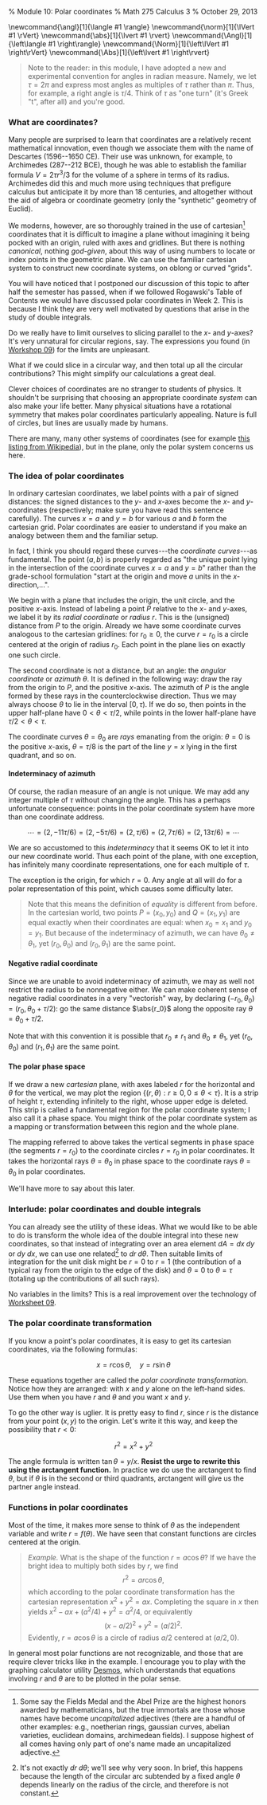% Module 10:
  Polar coordinates
% Math 275 Calculus 3
% October 29, 2013







\newcommand{\angl}[1]{\langle #1 \rangle}
\newcommand{\norm}[1]{\lVert #1 \rVert}
\newcommand{\abs}[1]{\lvert #1 \rvert}
\newcommand{\Angl}[1]{\left\langle #1 \right\rangle}
\newcommand{\Norm}[1]{\left\lVert #1 \right\rVert}
\newcommand{\Abs}[1]{\left\lvert #1 \right\rvert}

> Note to the reader: in this module, I have adopted a new and experimental convention for angles in radian measure. Namely, we let $\tau = 2\pi$ and express most angles as multiples of $\tau$ rather than $\pi$. Thus, for example, a right angle is $\tau/4$. Think of $\tau$ as "one turn" (it's Greek "t", after all) and you're good.

### What are coordinates?

Many people  are surprised to learn that coordinates are a relatively recent mathematical innovation, even though we associate them with the name of Descartes&nbsp;(1596--1650 CE). Their use was unknown, for example, to Archimedes&nbsp;(287--212 BCE), though he was able to establish the familiar formula $V = 2\tau r^3/3$ for the volume of a sphere in terms of its radius. Archimedes did this and much more using techniques that prefigure calculus but anticipate it by more than 18 centuries, and altogether without the aid of algebra or coordinate geometry (only the "synthetic" geometry of Euclid).

We moderns, however, are so thoroughly trained in the use of cartesian[^honor] coordinates that it is difficult to imagine a plane without imagining it being pocked with an origin, ruled with axes and gridlines. But there is nothing *canonical*, nothing *god-given*, about this way of using numbers to locate or index points in the geometric plane. We can use the familiar cartesian system to construct new coordinate systems, on oblong or curved "grids".

[^honor]: Some say the Fields Medal and the Abel Prize are the highest honors awarded by mathematicians, but the true immortals are those whose names have become *uncapitalized* adjectives (there are a handful of other examples: e.g., noetherian rings, gaussian curves, abelian varieties, euclidean domains, archimedean fields). I suppose highest of all comes having only part of one's name made an uncapitalized adjective.

You will have noticed that I postponed our discussion of this topic to after half the semester has passed, when if we followed Rogawski's Table of Contents we would have discussed polar coordinates in Week 2. This is because I think they are very well motivated by questions that arise in the study of double integrals.

Do we really have to limit ourselves to slicing parallel to the $x$- and $y$-axes? It's very unnatural for circular regions, say. The expressions you found (in [Workshop 09][w09]) for the limits are unpleasant.

What if we could slice in a circular way, and then total up all the circular contributions? This might simplify our calculations a great deal.

Clever choices of coordinates are no stranger to students of physics. It shouldn't be surprising that choosing an appropriate coordinate *system* can also make your life better. Many physical situations have a rotational symmetry that makes polar coordinates particularly appealing. Nature is full of circles, but lines are usually made by humans.

There are many, many other systems of coordinates (see for example [this listing from Wikipedia](http://en.wikipedia.org/wiki/Category:Coordinate_systems)), but in the plane, only the polar system concerns us here. 

### The idea of polar coordinates

In ordinary cartesian coordinates, we label points with a pair of signed distances: the signed distances to the $y$- and $x$-axes become the $x$- and $y$-coordinates (respectively; make sure you have read this sentence carefully). The curves $x = a$ and $y = b$ for various $a$ and $b$ form the cartesian grid. Polar coordinates are easier to understand if you make an analogy between them and the familiar setup. 

In fact, I think you should regard these curves---the *coordinate curves*---as fundamental. The point $(a,b)$ is properly regarded as "the unique point lying in the intersection of the coordinate curves $x = a$ and $y = b$" rather than the grade-school formulation "start at the origin and move $a$ units in the $x$-direction,...".

We begin with a plane that includes the origin, the unit circle, and the positive $x$-axis. Instead of labeling a point $P$ relative to the $x$- and $y$-axes, we label it by its *radial coordinate* or *radius* $r$. This is the (unsigned) distance from $P$ to the origin. Already we have some coordinate curves analogous to the cartesian gridlines: for $r_0 \geq 0$, the curve $r = r_0$ is a circle centered at the origin of radius $r_0$. Each point in the plane lies on exactly one such circle.

The second coordinate is not a distance, but an angle: the *angular coordinate* or *azimuth* $\theta$. It is defined in the following way: draw the ray from the origin to $P$, and the positive $x$-axis. The azimuth of $P$ is the angle formed by these rays in the counterclockwise direction. Thus we may always choose $\theta$ to lie in the interval $[0, \tau)$. If we do so, then points in the upper half-plane have $0 < \theta < \tau/2$, while points in the lower half-plane have $\tau/2 < \theta < \tau$.

The coordinate curves $\theta = \theta_0$ are *rays* emanating from the origin: $\theta = 0$ is the positive $x$-axis, $\theta = \tau/8$ is the part of the line $y = x$ lying in the first quadrant, and so on.

#### Indeterminacy of azimuth

Of course, the radian measure of an angle is not unique. We may add any integer multiple of $\tau$ without changing the angle. This has a perhaps unfortunate consequence: points in the polar coordinate system have more than one coordinate address.

$$ \cdots = (2, -11\tau/6) = (2, -5\tau/6) = (2, \tau/6) = (2, 7\tau/6) = (2, 13\tau/6) =  \cdots $$

We are so accustomed to this *indeterminacy* that it seems OK to let it into our new coordinate world. Thus each point of the plane, with one exception, has infinitely many coordinate representations, one for each multiple of $\tau$.

The exception is the origin, for which $r = 0$. Any angle at all will do for a polar representation of this point, which causes some difficulty later.

> Note that this means the definition of *equality* is different from before. In the cartesian world, two points $P = (x_0,y_0)$ and $Q = (x_1,y_1)$ are equal exactly when their coordinates are equal: when $x_0 = x_1$ and $y_0 = y_1$. But because of the indeterminacy of azimuth, we can have $\theta_0 \ne \theta_1$, yet $(r_0, \theta_0)$ and $(r_0, \theta_1)$ are the same point.

#### Negative radial coordinate

Since we are unable to avoid indeterminacy of azimuth, we may as well not restrict the radius to be nonnegative either. We can make coherent sense of negative radial coordinates in a very "vectorish" way, by declaring $(-r_0, \theta_0) = (r_0, \theta_0 + \tau/2)$: go the same distance $\abs{r_0}$ along the opposite ray $\theta = \theta_0 + \tau/2$.

Note that with this convention it is possible that $r_0 \ne r_1$ and $\theta_0 \ne \theta_1$, yet $(r_0, \theta_0)$ and $(r_1, \theta_1)$ are the same point.

#### The polar phase space

If we draw a new *cartesian* plane, with axes labeled $r$ for the horizontal and $\theta$ for the vertical, we may plot the region $\{ (r, \theta) : r \geq 0, 0 \leq \theta < \tau \}$. It is a strip of height $\tau$, extending infinitely to the right, whose upper edge is deleted. This strip is called a fundamental region for the polar coordinate system; I also call it a phase space. You might think of the polar coordinate system as a mapping or transformation between this region and the whole plane. 

The mapping referred to above takes the vertical segments in phase space (the segments $r = r_0$) to the coordinate circles $r = r_0$ in polar coordinates. It takes the horizontal rays $\theta = \theta_0$ in phase space to the coordinate rays $\theta = \theta_0$ in polar coordinates.

We'll have more to say about this later.

### Interlude: polar coordinates and double integrals

You can already see the utility of these ideas. What we would like to be able to do is transform the whole idea of the double integral into these new coordinates, so that instead of integrating over an area element $dA = dx \; dy$ or $dy \; dx$, we can use one related[^jacobian] to $dr \; d\theta$. Then suitable limits of integration for the unit disk might be $r = 0$ to $r = 1$ (the contribution of a typical ray from the origin to the edge of the disk) and $\theta = 0$ to $\theta = \tau$ (totaling up the contributions of all such rays).

No variables in the limits? This is a real improvement over the technology of [Worksheet 09][w09].

[^jacobian]: It's not exactly $dr \; d\theta$; we'll see why very soon. In brief, this happens because the length of the circular arc subtended by a fixed angle $\theta$ depends linearly on the radius of the circle, and therefore is not constant.

### The polar coordinate transformation

If you know a point's polar coordinates, it is easy to get its cartesian coordinates, via the following formulas:

$$ x = r \cos{\theta}, \quad y = r \sin{\theta} $$

These equations together are called the *polar coordinate transformation*. Notice how they are arranged: with $x$ and $y$ alone on the left-hand sides. Use them when you have $r$ and $\theta$ and you want $x$ and $y$.

To go the other way is uglier. It is pretty easy to find $r$, since $r$ is the distance from your point $(x,y)$ to the origin. Let's write it this way, and keep the possibility that $r < 0$:

$$ r^2 = x^2 + y^2 $$

The angle formula is written $\tan{\theta} = y/x$. **Resist the urge to rewrite this using the arctangent function.** In practice we do use the arctangent to find $\theta$, but if $\theta$ is in the second or third quadrants, arctangent will give us the partner angle instead.

### Functions in polar coordinates

Most of the time, it makes more sense to think of $\theta$ as the independent variable and write $r = f(\theta)$. We have seen that constant functions are circles centered at the origin.

> *Example.* What is the shape of the function $r = a \cos\theta$? If we have the bright idea to multiply both sides by $r$, we find
> $$ r^2 = a r \cos\theta, $$
> which according to the polar coordinate transformation has the cartesian representation $x^2 + y^2 = ax$. Completing the square in $x$ then yields $x^2 - ax + (a^2/4) + y^2 = a^2/4$, or equivalently
> $$ (x - a/2)^2 + y^2 = (a/2)^2. $$ 
> Evidently, $r = a \cos\theta$ is a circle of radius $a/2$ centered at $(a/2, 0)$.

In general most polar functions are not recognizable, and those that are require clever tricks like in the example. I encourage you to play with the graphing calculator utility [Desmos](http://www.desmos.com/calculator), which understands that equations involving $r$ and $\theta$ are to be plotted in the polar sense. 

[w09]: ../../workshops/09/Workshop.pdf
